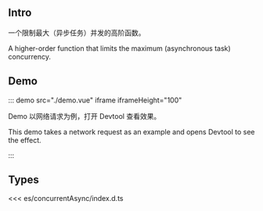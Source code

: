 ## Intro

一个限制最大（异步任务）并发的高阶函数。

A higher-order function that limits the maximum (asynchronous task) concurrency.

## Demo

::: demo src="./demo.vue" iframe iframeHeight="100"

Demo 以网络请求为例，打开 Devtool 查看效果。

This demo takes a network request as an example and opens Devtool to see the effect.

:::

## Types

<<< es/concurrentAsync/index.d.ts
